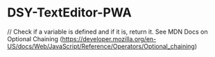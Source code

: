 # DSY-TextEditor-PWA


// Check if a variable is defined and if it is, return it. See MDN Docs on Optional Chaining (https://developer.mozilla.org/en-US/docs/Web/JavaScript/Reference/Operators/Optional_chaining)
